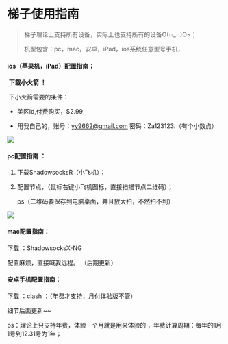 
# 梯子使用指南


> 梯子理论上支持所有设备，实际上也支持所有的设备O(∩_∩)O~；
>
> 机型包含：pc，mac，安卓，iPad，ios系统任意型号手机，



####  ios（苹果机，iPad）配置指南；

​       **下载小火箭 ！**    

​        下小火箭需要的条件：

- 美区id,付费购买，$2.99

- 用我自己的，账号：yy9662@gmail.com 密码：Za123123.（有个小数点）

  

![](/blog/pic1.png)     






####  pc配置指南 ：



1. 下载ShadowsocksR（小飞机）；

2. 配置节点，（鼠标右键小飞机图标，直接扫描节点二维码）；

   ps（二维码要保存到电脑桌面，并且放大扫，不然扫不到）

![](/blog/pic2.png)     



####  mac配置指南：

下载 ：ShadowsocksX-NG

配置麻烦，直接喊我远程。 （后期更新）



####  安卓手机配置指南：

下载 ：clash  ；（年费才支持，月付体验版不管）

细节后面更新~~



ps：理论上只支持年费，体验一个月就是用来体验的 ，年费计算周期：每年的1月1号到12.31号为1年； 










